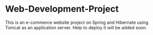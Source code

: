 # Web-Development-Project

This is an e-commerce website project on Spring and Hibernate using Tomcat as an application server.
Help to deploy it will be added soon.

